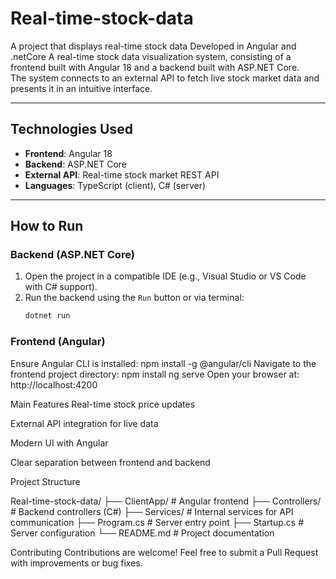 # Real-time-stock-data
A project that displays real-time stock data Developed in Angular and .netCore
A real-time stock data visualization system, consisting of a frontend built with Angular 18 and a backend built with ASP.NET Core.  
The system connects to an external API to fetch live stock market data and presents it in an intuitive interface.

---

## Technologies Used

- **Frontend**: Angular 18  
- **Backend**: ASP.NET Core  
- **External API**: Real-time stock market REST API  
- **Languages**: TypeScript (client), C# (server)

---

##  How to Run

### Backend (ASP.NET Core)
1. Open the project in a compatible IDE (e.g., Visual Studio or VS Code with C# support).
2. Run the backend using the `Run` button or via terminal:
   ```bash
   dotnet run
### Frontend (Angular)
Ensure Angular CLI is installed:
npm install -g @angular/cli
Navigate to the frontend project directory:
npm install
ng serve
Open your browser at: http://localhost:4200

Main Features
Real-time stock price updates

External API integration for live data

Modern UI with Angular

Clear separation between frontend and backend

Project Structure

Real-time-stock-data/
├── ClientApp/               # Angular frontend
├── Controllers/             # Backend controllers (C#)
├── Services/                # Internal services for API communication
├── Program.cs               # Server entry point
├── Startup.cs               # Server configuration
└── README.md                # Project documentation

Contributing
Contributions are welcome! Feel free to submit a Pull Request with improvements or bug fixes.
